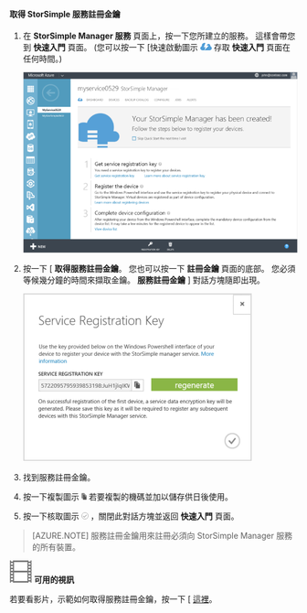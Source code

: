 <!--author=alkohli last changed: 9/17/15-->

#### 取得 StorSimple 服務註冊金鑰

1. 在 **StorSimple Manager 服務** 頁面上，按一下您所建立的服務。 這樣會帶您到 **快速入門** 頁面。 (您可以按一下 [快速啟動圖示 ![StorSimple 快速入門圖示 ](./media/storsimple-get-service-registration-key/HCS_QuickStartIcon-include.png) 存取 **快速入門** 頁面在任何時間。)

     ![StorSimple 快速入門頁面](./media/storsimple-get-service-registration-key/HCS_ServiceQuickStart-include.png)

2. 按一下 [ **取得服務註冊金鑰**。 您也可以按一下 **註冊金鑰** 頁面的底部。 您必須等候幾分鐘的時間來擷取金鑰。  **服務註冊金鑰** ] 對話方塊隨即出現。

     ![[服務註冊金鑰] 對話方塊](./media/storsimple-get-service-registration-key/HCS_GetServiceRegistrationKey-include.png)

3. 找到服務註冊金鑰。

4. 按一下複製圖示 ![StorSimple 複製圖示](./media/storsimple-get-service-registration-key/HCS_CopyIcon-include.png) 若要複製的機碼並加以儲存供日後使用。

5. 按一下核取圖示 ![StorSimple 核取圖示](./media/storsimple-get-service-registration-key/HCS_CheckIcon-include.png) ，關閉此對話方塊並返回 **快速入門** 頁面。

> [AZURE.NOTE] 服務註冊金鑰用來註冊必須向 StorSimple Manager 服務的所有裝置。

![可用的視訊](./media/storsimple-get-service-registration-key/Video_icon.png) **可用的視訊**

若要看影片，示範如何取得服務註冊金鑰，按一下 [ [這裡](http://azure.microsoft.com/documentation/videos/get-the-service-registration-key/)。
